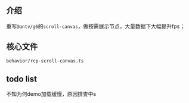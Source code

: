 ## 介绍
重写```@antv/g6```的```scroll-canvas```，做按需展示节点，大量数据下大幅提升fps；
## 核心文件
```behavior/rcp-scroll-canvas.ts```

## todo list
不知为何demo加载缓慢，原因排查中s